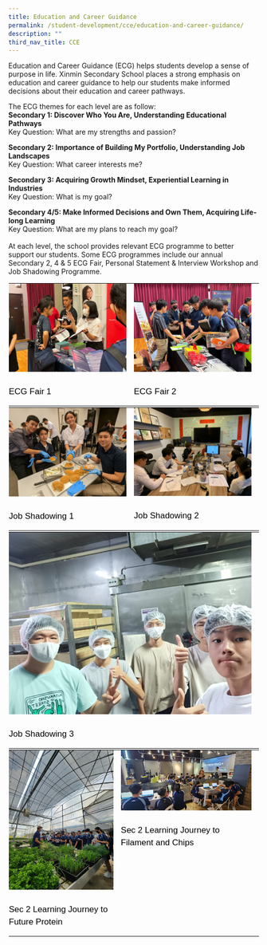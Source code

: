 ```yaml
---
title: Education and Career Guidance
permalink: /student-development/cce/education-and-career-guidance/
description: ""
third_nav_title: CCE
---
```

Education and Career Guidance (ECG) helps students develop a sense of purpose in life. Xinmin Secondary School places a strong emphasis on education and career guidance to help our students make informed decisions about their education and career pathways. 

The ECG themes for each level are as follow:<br>
**Secondary 1: Discover Who You Are, Understanding Educational Pathways**<br>
Key Question: What are my strengths and passion?

**Secondary 2: Importance of Building My Portfolio, Understanding Job Landscapes**<br>
Key Question: What career interests me?

**Secondary 3: Acquiring Growth Mindset, Experiential Learning in Industries**<br>
Key Question: What is my goal?

**Secondary 4/5: Make Informed Decisions and Own Them, Acquiring Life-long Learning**<br>
Key Question: What are my plans to reach my goal?<br><br>
At each level, the school provides relevant ECG programme to better support our students. Some ECG programmes include our annual Secondary 2, 4 &amp; 5 ECG Fair, Personal Statement &amp; Interview Workshop and Job Shadowing Programme.

<table style="margin: auto;
    outline: 0px;
    padding: 0px;
    border-collapse: collapse;
    clear: both;
    border: 1px solid transparent;
    table-layout: fixed;" class="ive_eobj_center ives_tab_kosong">
  <tbody style="margin: 0px; outline: 0px; padding: 0px">
    <tr style="margin: 0px; outline: 0px; padding: 0px">
      <td style="margin: 0px;
          outline: 0px;
          padding: 0px 15px 15px 0px;
          vertical-align: top;">
        <img style="width=" class="ive_eobj_center" alt="Math_1.jpg" src="/images/Cce/ECG/ecg fair 1.jpeg">
				 <div style="margin: 0px;
            outline: 0px;
            padding: 0px;
            line-height: 24.99px;
            color: rgb(0, 0, 0);
            font-family: Helvetica, sans-serif;
            font-size: 17px;
            font-weight: 400;
            text-align: left;">
          <br>
          ECG Fair 1
        </div>
      </td>
      <td style="margin: 0px;
          outline: 0px;
          padding: 0px 15px 15px 0px;
          vertical-align: top;">
      <img style="width=" class="ive_eobj_center" alt="Math_2.jpg" width="100%" src="/images/Cce/ECG/ecg fair 2.jpeg"><div style="margin: 0px;
            outline: 0px;
            padding: 0px;
            line-height: 24.99px;
            color: rgb(0, 0, 0);
            font-family: Helvetica, sans-serif;
            font-size: 17px;
            font-weight: 400;
            text-align: left;">
          <br>
          ECG Fair 2
        </div>
      </td>
    </tr>
  </tbody>
</table>
<table style="margin: auto;
    outline: 0px;
    padding: 0px;
    border-collapse: collapse;
    clear: both;
    border: 1px solid transparent;
    table-layout: fixed;" class="ive_eobj_center ives_tab_kosong">
  <tbody style="margin: 0px; outline: 0px; padding: 0px">
    <tr style="margin: 0px; outline: 0px; padding: 0px">
      <td style="margin: 0px;
          outline: 0px;
          padding: 0px 15px 15px 0px;
          vertical-align: top;">
        <img style="width=" class="ive_eobj_center" alt="Math_1.jpg" src="/images/Cce/ECG/job shadowing 1.jpeg"><div style="margin: 0px;
            outline: 0px;
            padding: 0px;
            line-height: 24.99px;
            color: rgb(0, 0, 0);
            font-family: Helvetica, sans-serif;
            font-size: 17px;
            font-weight: 400;
            text-align: left;">
          <br>
          Job Shadowing 1
        </div>
      </td>
      <td style="margin: 0px;
          outline: 0px;
          padding: 0px 15px 15px 0px;
          vertical-align: top;">
      <img style="width=" class="ive_eobj_center" alt="Math_2.jpg" width="100%" src="/images/Cce/ECG/job shadowing 2.jpeg"><div style="margin: 0px;
            outline: 0px;
            padding: 0px;
            line-height: 24.99px;
            color: rgb(0, 0, 0);
            font-family: Helvetica, sans-serif;
            font-size: 17px;
            font-weight: 400;
            text-align: left;">
          <br>
         Job Shadowing 2
        </div>
      </td>
    </tr>
  </tbody>
</table>

<table class="ive_eobj_center ives_tab_kosong" style="margin: auto;
    outline: 0px;
    padding: 0px;
    border-collapse: collapse;
    clear: both;
    border: 1px solid transparent;
    table-layout: fixed;">
  <tbody style="margin: 0px; outline: 0px; padding: 0px">
    <tr style="margin: 0px; outline: 0px; padding: 0px">
      <td style="margin: 0px;
          outline: 0px;
          padding: 0px 15px 15px 0px;
          vertical-align: top;">
        <img src="/images/Cce/ECG/job shadowing 3.jpeg" alt="Math_1.jpg" class="ive_eobj_center" style="width="><div style="margin: 0px;
            outline: 0px;
            padding: 0px;
            line-height: 24.99px;
            color: rgb(0, 0, 0);
            font-family: Helvetica, sans-serif;
            font-size: 17px;
            font-weight: 400;
            text-align: left;">
          <br>
          Job Shadowing 3
        </div>
      </td>
    </tr>
  </tbody>
</table>
<table class="ive_eobj_center ives_tab_kosong" style="margin: auto;
    outline: 0px;
    padding: 0px;
    border-collapse: collapse;
    clear: both;
    border: 1px solid transparent;
    table-layout: fixed;">
  <tbody style="margin: 0px; outline: 0px; padding: 0px">
    <tr style="margin: 0px; outline: 0px; padding: 0px">
      <td style="margin: 0px;
          outline: 0px;
          padding: 0px 15px 15px 0px;
          vertical-align: top;">
        <img src="/images/Cce/ECG/sec 2 learning journey to future proteins.jpeg" alt="Math_1.jpg" class="ive_eobj_center" style="width="><div style="margin: 0px;
            outline: 0px;
            padding: 0px;
            line-height: 24.99px;
            color: rgb(0, 0, 0);
            font-family: Helvetica, sans-serif;
            font-size: 17px;
            font-weight: 400;
            text-align: left;">
          <br>
          Sec 2 Learning Journey to Future Protein
        </div>
      </td>
      <td style="margin: 0px;
          outline: 0px;
          padding: 0px 15px 15px 0px;
          vertical-align: top;">
      <img src="/images/Cce/ECG/sec 2 learning journey to filament and chips.jpeg" width="100%" alt="Math_2.jpg" class="ive_eobj_center" style="width="><div style="margin: 0px;
            outline: 0px;
            padding: 0px;
            line-height: 24.99px;
            color: rgb(0, 0, 0);
            font-family: Helvetica, sans-serif;
            font-size: 17px;
            font-weight: 400;
            text-align: left;">
          <br>
          Sec 2 Learning Journey to Filament and Chips
        </div>
      </td>
    </tr>
  </tbody>
</table>